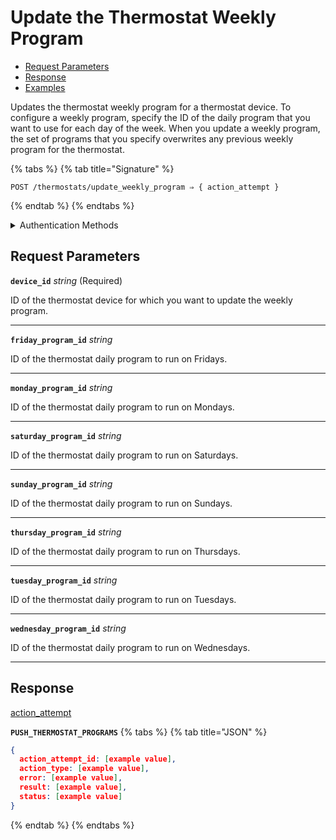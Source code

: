 # Update the Thermostat Weekly Program

- [Request Parameters](./#request-parameters)
- [Response](./#response)
- [Examples](./#examples)

Updates the thermostat weekly program for a thermostat device. To configure a weekly program, specify the ID of the daily program that you want to use for each day of the week. When you update a weekly program, the set of programs that you specify overwrites any previous weekly program for the thermostat.

{% tabs %}
{% tab title="Signature" %}
```
POST /thermostats/update_weekly_program ⇒ { action_attempt }
```
{% endtab %}
{% endtabs %}

<details>

<summary>Authentication Methods</summary>

- API key
- Client session token
- Personal access token
  <br>Must also include the `seam-workspace` header in the request.

To learn more, see [Authentication](https://docs.seam.co/latest/api/authentication).
</details>

## Request Parameters

**`device_id`** *string* (Required)

ID of the thermostat device for which you want to update the weekly program.

---

**`friday_program_id`** *string*

ID of the thermostat daily program to run on Fridays.

---

**`monday_program_id`** *string*

ID of the thermostat daily program to run on Mondays.

---

**`saturday_program_id`** *string*

ID of the thermostat daily program to run on Saturdays.

---

**`sunday_program_id`** *string*

ID of the thermostat daily program to run on Sundays.

---

**`thursday_program_id`** *string*

ID of the thermostat daily program to run on Thursdays.

---

**`tuesday_program_id`** *string*

ID of the thermostat daily program to run on Tuesdays.

---

**`wednesday_program_id`** *string*

ID of the thermostat daily program to run on Wednesdays.

---


## Response

[action\_attempt](./)

**`PUSH_THERMOSTAT_PROGRAMS`**
{% tabs %}
{% tab title="JSON" %}
```json
{
  action_attempt_id: [example value],
  action_type: [example value],
  error: [example value],
  result: [example value],
  status: [example value]
}
```
{% endtab %}
{% endtabs %}
